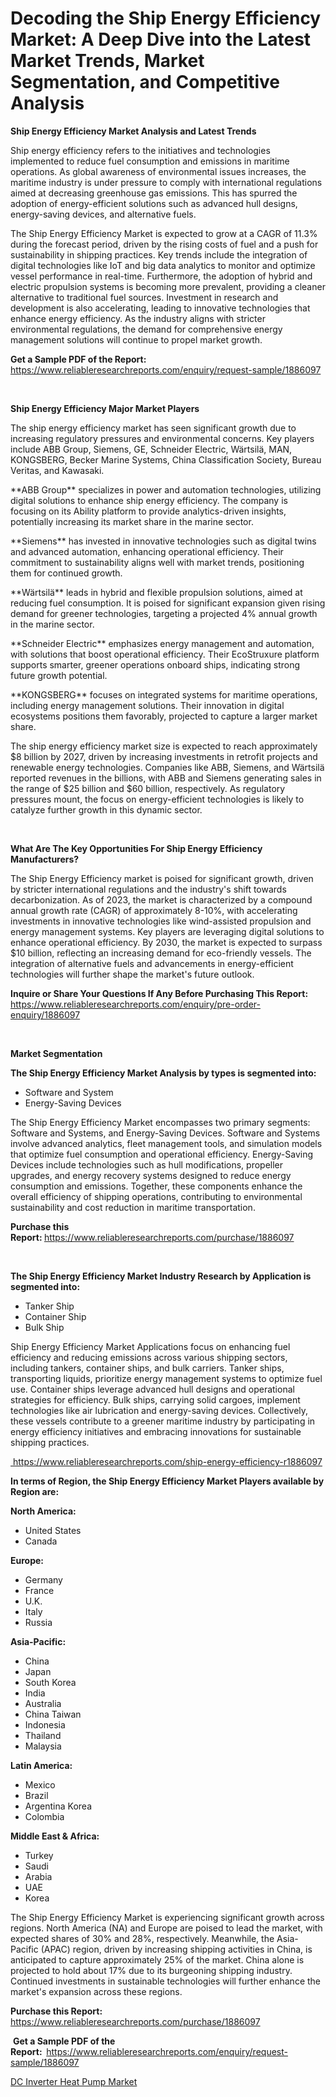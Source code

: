 <p><h1>Decoding the Ship Energy Efficiency Market: A Deep Dive into the Latest Market Trends, Market Segmentation, and Competitive Analysis</h1></p><p><strong>Ship Energy Efficiency Market Analysis and Latest Trends</strong></p>
<p><p>Ship energy efficiency refers to the initiatives and technologies implemented to reduce fuel consumption and emissions in maritime operations. As global awareness of environmental issues increases, the maritime industry is under pressure to comply with international regulations aimed at decreasing greenhouse gas emissions. This has spurred the adoption of energy-efficient solutions such as advanced hull designs, energy-saving devices, and alternative fuels.</p><p>The Ship Energy Efficiency Market is expected to grow at a CAGR of 11.3% during the forecast period, driven by the rising costs of fuel and a push for sustainability in shipping practices. Key trends include the integration of digital technologies like IoT and big data analytics to monitor and optimize vessel performance in real-time. Furthermore, the adoption of hybrid and electric propulsion systems is becoming more prevalent, providing a cleaner alternative to traditional fuel sources. Investment in research and development is also accelerating, leading to innovative technologies that enhance energy efficiency. As the industry aligns with stricter environmental regulations, the demand for comprehensive energy management solutions will continue to propel market growth.</p></p>
<p><strong>Get a Sample PDF of the Report:&nbsp;</strong> <a href="https://www.reliableresearchreports.com/enquiry/request-sample/1886097?utm_campaign=2809&utm_medium=2&utm_source=Github&utm_content=ia&utm_term=11042025&utm_id=ship-energy-efficiency">https://www.reliableresearchreports.com/enquiry/request-sample/1886097</a></p>
<p>&nbsp;</p>
<p><strong>Ship Energy Efficiency Major Market Players</strong></p>
<p><p>The ship energy efficiency market has seen significant growth due to increasing regulatory pressures and environmental concerns. Key players include ABB Group, Siemens, GE, Schneider Electric, Wärtsilä, MAN, KONGSBERG, Becker Marine Systems, China Classification Society, Bureau Veritas, and Kawasaki.</p><p>**ABB Group** specializes in power and automation technologies, utilizing digital solutions to enhance ship energy efficiency. The company is focusing on its Ability platform to provide analytics-driven insights, potentially increasing its market share in the marine sector.</p><p>**Siemens** has invested in innovative technologies such as digital twins and advanced automation, enhancing operational efficiency. Their commitment to sustainability aligns well with market trends, positioning them for continued growth.</p><p>**Wärtsilä** leads in hybrid and flexible propulsion solutions, aimed at reducing fuel consumption. It is poised for significant expansion given rising demand for greener technologies, targeting a projected 4% annual growth in the marine sector.</p><p>**Schneider Electric** emphasizes energy management and automation, with solutions that boost operational efficiency. Their EcoStruxure platform supports smarter, greener operations onboard ships, indicating strong future growth potential.</p><p>**KONGSBERG** focuses on integrated systems for maritime operations, including energy management solutions. Their innovation in digital ecosystems positions them favorably, projected to capture a larger market share.</p><p>The ship energy efficiency market size is expected to reach approximately $8 billion by 2027, driven by increasing investments in retrofit projects and renewable energy technologies. Companies like ABB, Siemens, and Wärtsilä reported revenues in the billions, with ABB and Siemens generating sales in the range of $25 billion and $60 billion, respectively. As regulatory pressures mount, the focus on energy-efficient technologies is likely to catalyze further growth in this dynamic sector.</p></p>
<p>&nbsp;</p>
<p><strong>What Are The Key Opportunities For Ship Energy Efficiency Manufacturers?</strong></p>
<p><p>The Ship Energy Efficiency market is poised for significant growth, driven by stricter international regulations and the industry's shift towards decarbonization. As of 2023, the market is characterized by a compound annual growth rate (CAGR) of approximately 8-10%, with accelerating investments in innovative technologies like wind-assisted propulsion and energy management systems. Key players are leveraging digital solutions to enhance operational efficiency. By 2030, the market is expected to surpass $10 billion, reflecting an increasing demand for eco-friendly vessels. The integration of alternative fuels and advancements in energy-efficient technologies will further shape the market's future outlook.</p></p>
<p><strong>Inquire or Share Your Questions If Any Before Purchasing This Report:</strong> <a href="https://www.reliableresearchreports.com/enquiry/pre-order-enquiry/1886097?utm_campaign=2809&utm_medium=2&utm_source=Github&utm_content=ia&utm_term=11042025&utm_id=ship-energy-efficiency">https://www.reliableresearchreports.com/enquiry/pre-order-enquiry/1886097</a></p>
<p>&nbsp;</p>
<p><strong>Market Segmentation</strong></p>
<p><strong>The Ship Energy Efficiency Market Analysis by types is segmented into:</strong></p>
<p><ul><li>Software and System</li><li>Energy-Saving Devices</li></ul></p>
<p><p>The Ship Energy Efficiency Market encompasses two primary segments: Software and Systems, and Energy-Saving Devices. Software and Systems involve advanced analytics, fleet management tools, and simulation models that optimize fuel consumption and operational efficiency. Energy-Saving Devices include technologies such as hull modifications, propeller upgrades, and energy recovery systems designed to reduce energy consumption and emissions. Together, these components enhance the overall efficiency of shipping operations, contributing to environmental sustainability and cost reduction in maritime transportation.</p></p>
<p><strong>Purchase this Report:&nbsp;</strong><a href="https://www.reliableresearchreports.com/purchase/1886097?utm_campaign=2809&utm_medium=2&utm_source=Github&utm_content=ia&utm_term=11042025&utm_id=ship-energy-efficiency">https://www.reliableresearchreports.com/purchase/1886097</a></p>
<p>&nbsp;</p>
<p><strong>The Ship Energy Efficiency Market Industry Research by Application is segmented into:</strong></p>
<p><ul><li>Tanker Ship</li><li>Container Ship</li><li>Bulk Ship</li></ul></p>
<p><p>Ship Energy Efficiency Market Applications focus on enhancing fuel efficiency and reducing emissions across various shipping sectors, including tankers, container ships, and bulk carriers. Tanker ships, transporting liquids, prioritize energy management systems to optimize fuel use. Container ships leverage advanced hull designs and operational strategies for efficiency. Bulk ships, carrying solid cargoes, implement technologies like air lubrication and energy-saving devices. Collectively, these vessels contribute to a greener maritime industry by participating in energy efficiency initiatives and embracing innovations for sustainable shipping practices.</p></p>
<p><a href="https://www.reliableresearchreports.com/ship-energy-efficiency-r1886097?utm_campaign=2809&utm_medium=2&utm_source=Github&utm_content=ia&utm_term=11042025&utm_id=ship-energy-efficiency">&nbsp;https://www.reliableresearchreports.com/ship-energy-efficiency-r1886097</a></p>
<p><strong>In terms of Region, the Ship Energy Efficiency Market Players available by Region are:</strong></p>
<p>
    <p> <strong> North America: </strong>
        <ul>
            <li>United States</li>
            <li>Canada</li>
        </ul>
        </p> 
    <p> <strong> Europe: </strong>
        <ul>
            <li>Germany</li>
            <li>France</li>
            <li>U.K.</li>
            <li>Italy</li>
            <li>Russia</li>
        </ul>
        </p> 
    <p> <strong> Asia-Pacific: </strong>
        <ul>
            <li>China</li>
            <li>Japan</li>
            <li>South Korea</li>
            <li>India</li>
            <li>Australia</li>
            <li>China Taiwan</li>
            <li>Indonesia</li>
            <li>Thailand</li>
            <li>Malaysia</li>
        </ul>
        </p> 
    <p> <strong> Latin America: </strong>
        <ul>
            <li>Mexico</li>
            <li>Brazil</li>
            <li>Argentina Korea</li>
            <li>Colombia</li>
        </ul>
        </p> 
    <p> <strong> Middle East & Africa: </strong>
        <ul>
            <li>Turkey</li>
            <li>Saudi</li>
            <li>Arabia</li>
            <li>UAE</li>
            <li>Korea</li>
        </ul>
    </p>
    </p>
<p><p>The Ship Energy Efficiency Market is experiencing significant growth across regions. North America (NA) and Europe are poised to lead the market, with expected shares of 30% and 28%, respectively. Meanwhile, the Asia-Pacific (APAC) region, driven by increasing shipping activities in China, is anticipated to capture approximately 25% of the market. China alone is projected to hold about 17% due to its burgeoning shipping industry. Continued investments in sustainable technologies will further enhance the market's expansion across these regions.</p></p>
<p><strong>Purchase this Report: </strong><a href="https://www.reliableresearchreports.com/purchase/1886097?utm_campaign=2809&utm_medium=2&utm_source=Github&utm_content=ia&utm_term=11042025&utm_id=ship-energy-efficiency">https://www.reliableresearchreports.com/purchase/1886097</a></p>
<p>&nbsp;<strong>Get a Sample PDF of the Report:&nbsp;&nbsp;</strong><a href="https://www.reliableresearchreports.com/enquiry/request-sample/1886097?utm_campaign=2809&utm_medium=2&utm_source=Github&utm_content=ia&utm_term=11042025&utm_id=ship-energy-efficiency">https://www.reliableresearchreports.com/enquiry/request-sample/1886097</a></p>
<p><strong></strong></p>
<p><p><a href="https://github.com/Mayankdeswa/Market-Research-Report-List-1/blob/main/dc-inverter-heat-pump-market.md?utm_campaign=2809&utm_medium=2&utm_source=Github&utm_content=ia&utm_term=11042025&utm_id=ship-energy-efficiency">DC Inverter Heat Pump Market</a></p></p>